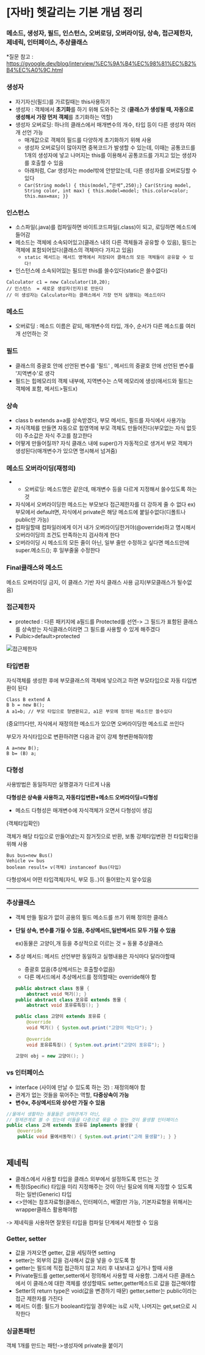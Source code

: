 # [자바] 헷갈리는 기본 개념 정리

### 메소드, 생성자, 필드, 인스턴스, 오버로딩, 오버라이딩, 상속, 접근제한자, 제네릭, 인터페이스, 추상클래스
*질문 참고 : https://gyoogle.dev/blog/interview/%EC%9A%B4%EC%98%81%EC%B2%B4%EC%A0%9C.html

### 생성자

- 자기자신(필드)를 가르킬때는 this사용하기
- 생성자 : 객체에서 **초기화**를 하기 위해 도와주는 것 (**클래스가 생성될 때, 자동으로 생성해서 가장 먼저 객체**를 초기화하는 역할)
- 생성자 오버로딩: 하나의 클래스에서 매개변수의 개수, 타입 등이 다른 생성자 여러개 선언 가능
    - 매개값으로 객체의 필드를 다양하게 초기화하기 위해 사용
    - 생성자 오버로딩이 많아지면 중복코드가 발생할 수 있는데, 이때는 공통코드를 1개의 생성자에 넣고 나머지는 this를 이용해서 공통코드를 가지고 있는 생성자를 호출할 수 있음
    - 아래처럼, Car 생성자는 model밖에 안받았는데, 다른 생성자를 오버로딩할 수 있다
    - `Car(String model) { this(model,”은색“,250);} Car(String model, String color, int max) { this.model=model; this.color=color; this.max=max; }}`

### 인스턴스

- 소스파일(.java)를 컴파일하면 바이트코드파일(.class)이 되고, 로딩하면 메소드에 들어감
- 메소드는 객체에 소속되어있고(클래스 내의 다른 객체들과 공유할 수 있음), 필드는 객체에 포함되어있다(클래스의 객체마다 가지고 있음)
    - `static 메서드는 메서드 영역에서 저장되어 클래스의 모든 객체들이 공유할 수 있다!`
- 인스턴스에 소속되어있는 필드만 this를 쓸수있다(static은 쓸수없다)

```
Calculator c1 = new Calculator(10,20);
// 인스턴스  = 새로운 생성자(인자)로 만든다
// 이 생성자는 Calculator라는 클래스에서 가장 먼저 실행되는 메소드이다
```

### 메소드

- 오버로딩 : 메소드 이름은 같되, 매개변수의 타입, 개수, 순서가 다른 메소드를 여러개 선언하는 것

### 필드

- 클래스의 중괄호 안에 선언된 변수를 '필드' , 메서드의 중괄호 안에 선언된 변수를 '지역변수'로 생각
- 필드는 힙메모리의 객체 내부에, 지역변수는 스택 메모리에 생성(매서드와 필드는 객체에 포함, 메서드>필드x)

### 상속

- class b extends a=a를 상속받겠다, 부모 메서드, 필드를 자식에서 사용가능
- 자식객체를 만들면 자동으로 힙영역에 부모 객체도 만들어진다(부모없는 자식 없듯이) 주소값은 자식 주고를 참고한다
- 어떻게 만들어질까? 자식 클래스 내에 super()가 자동적으로 생겨서 부모 객체가 생성된다(매개변수가 있으면 명시해서 넘겨줌)

### 메소드 오버라이딩(재정의)

- * 오버로딩: 메소드명은 같은데, 매개변수 등을 다르게 지정해서 쓸수있도록 하는 것
- 자식에서 오버라이딩한 메소드는 부모보다 접근제한자를 더 강하게 줄 수 없다 ex)부모에서 default면, 자식에서 private은 해당 메소드에 붙일수없다(디폴트나 public만 가능)
- 컴파일할때 컴파일러에게 이거 내가 오버라이딩한거야(@override)하고 명시해서 오버라이딩의 조건도 만족하는지 검사하게 한다
- 오버라이딩 시 메소드의 모든 줄이 아닌, 일부 줄만 수정하고 싶다면 메소드안에 super.메소드(); 후 일부줄울 수정한다

### Final클래스와 메소드

메소드 오버라이딩 금지, 이 클래스 기반 자식 클래스 사용 금지(부모클래스가 될수없음)

### 접근제한자

- protected : 다른 패키지에 a필드를 Protected를 선언-> 그 필드가 표함된 클래스를 상속받는 자식클래스이라면 그 필드를 사용할 수 있게 해주겠다
- Pulbic>default>protected

![접근제한자](https://blog.kakaocdn.net/dn/LSfh1/btsh6zTfwm8/gmHdhwjS0QEsIdf6MLDuSK/img.png)

### 타입변환

자식객체를 생성한 후에 부모클래스의 객체에 넣으려고 하면 부모타입으로 자동 타입변환이 된다

```
Class B extend A
B b = new B();
A a1=b; // 부모 타입으로 형변환되고, a1은 부모에 정의된 메소드만 쓸수있다
```

(중요!!!)다만, 자식에서 재정의한 메소드가 있으면 오버라이딩한 메소드로 쓰인다

부모가 자식타입으로 변환하려면 다음과 같이 강제 형변환해줘야함

```
A a=new B();
B b= (B) a;
```

### 다형성

사용방법은 동일하지만 실행결과가 다르게 나옴

**다형성은 상속을 사용하고, 자동타입변환+메소드 오버라이딩=다형성**

- 메소드 다형성은 매개변수에 자식객체가 오면서 다형성이 생김

(객체타입확인)

객체가 해당 타입으로 만들어냈는지 참거짓으로 반환, 보통 강제타입변환 전 타입확인을 위해 사용

```
Bus bus=new Bus()
Vehicle v= bus
boolean result= v(객체) instanceof Bus(타입)
```

다형성에서 어떤 타입객체(자식, 부모 등..)이 들어왔는지 알수있음

---

### 추상클래스

- 객체 만들 필요가 없이 공용의 필드 메소드를 쓰기 위해 정의한 클래스
- **단일 상속, 변수를 가질 수 있음, 추상메서드,일반메서드 모두 가질 수 있음**

  ex)동물은 고양이,개 등을 추상적으로 이르는 것 = 동물 추상클래스

- 추상 메서드: 메서드 선언부만 동일하고 실행내용은 자식마다 달라야할때
    - 중괄호 없음(추상메서드는 호출할수없음)
    - 다른 메서드에서 추상메서드를 정의할때는 override해야 함

    ```java
    public abstract class 동물 {
    	abstract void 먹기(); }
    public abstract class 포유류 extends 동물 {
    	abstract void 포유류특징(); }
    
    public class 고양이 extends 포유류 {
    	@override
    	void 먹기() { System.out.print("고양이 먹는다"); }
    	
    	@override
    	void 포유류특징() { System.out.print("고양이 포유류"); }
    
    고양이 obj = new 고양이(); }
    ```


### vs 인터페이스

- interface (사이에 만날 수 있도록 하는 것) : 재정의해야 함
- 관계가 없는 것들을 묶어주는 역할, **다중상속이 가능**
- **변수x, 추상메서드와 상수만 가질 수 있음**

```java
//물에서 생활하는 동물들은 상하관계가 아닌, 
// 형제관계로 볼 수 있는데 이들을 다중으로 묶을 수 있는 것이 물생활 인터페이스
public class 고래 extends 포유류 implements 물생활 {
	@override
	public void 물에서동작() { System.out.print("고래 물생활"); } }
	
```

## 제네릭

- 클래스에서 사용할 타입을 클래스 외부에서 설정하도록 만드는 것
- 특정(Specific) 타입을 미리 지정해주는 것이 아닌 필요에 의해 지정할 수 있도록 하는 일반(Generic) 타입
- <>안에는 참조자료형(클래스, 인터페이스, 배열)만 가능, 기본자료형을 위해서는 wrapper클래스 활용해야함

-> 제네릭을 사용하면 잘못된 타입을 컴파일 단계에서 제한할 수 있음


### Getter, setter

- 값을 가져오면 getter, 값을 세팅하면 setting
- setter는 외부의 값을 검사해서 값을 넣을 수 있도록 함
- getter는 필드에 직접 접근하지 않고 처리 후 내보내고 싶거나 할때 사용
- Private필드를 getter,setter에서 정의해서 사용할 때 사용함. 그래서 다른 클래스에서 이 클래스에 대한 객체를 생성할때도 setter,getter메소드로 값을 접근해야함
- Setter의 return type은 void(값을 변경하기 때문) getter,setter는 public이라는 접근 제한자를 가진다
- 메서드 이름: 필드가 boolean타입일 경우에는 is로 시작, 나머지는 get,set으로 시작한다

### 싱글톤패턴

객체 1개를 만드는 패턴->생성자에 private을 붙이기